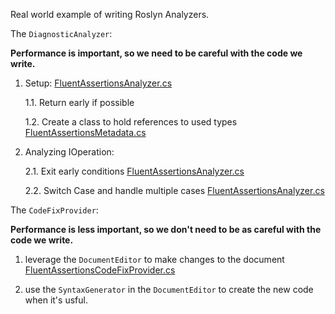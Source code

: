 
Real world example of writing Roslyn Analyzers.

The `DiagnosticAnalyzer`:

**Performance is important, so we need to be careful with the code we write.**

1. Setup: [FluentAssertionsAnalyzer.cs](vscode://file/C:/git/fluentassertions/fluentassertions.analyzers/src/FluentAssertions.Analyzers/Tips/FluentAssertionsAnalyzer.cs:23)

    1.1. Return early if possible

    1.2. Create a class to hold references to used types [FluentAssertionsMetadata.cs](vscode://file/C:/git/fluentassertions/fluentassertions.analyzers/src/FluentAssertions.Analyzers/Tips/FluentAssertionsAnalyzer.Utils.cs)

2. Analyzing IOperation: 

    2.1. Exit early conditions [FluentAssertionsAnalyzer.cs](vscode://file/C:/git/fluentassertions/fluentassertions.analyzers/src/FluentAssertions.Analyzers/Tips/FluentAssertionsAnalyzer.cs:41:37)

    2.2. Switch Case and handle multiple cases [FluentAssertionsAnalyzer.cs](vscode://file/C:/git/fluentassertions/fluentassertions.analyzers/src/FluentAssertions.Analyzers/Tips/FluentAssertionsAnalyzer.cs:63)

The `CodeFixProvider`:

**Performance is less important, so we don't need to be as careful with the code we write.**

1. leverage the `DocumentEditor` to make changes to the document [FluentAssertionsCodeFixProvider.cs](vscode://file/C:/git/fluentassertions/fluentassertions.analyzers/src/FluentAssertions.Analyzers/Tips/Editing/CreateEquivalencyAssertionOptionsLambda.cs:8)

2. use the `SyntaxGenerator` in the `DocumentEditor` to create the new code when it's usful.
